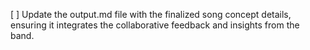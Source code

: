 [ ] Update the output.md file with the finalized song concept details, ensuring it integrates the collaborative feedback and insights from the band.